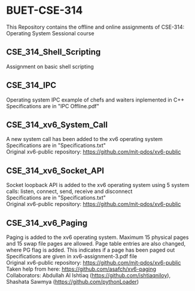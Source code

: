 # BUET-CSE-314
This Repository contains the offline and online assignments of CSE-314: Operating System Sessional course

## CSE_314_Shell_Scripting
Assignment on basic shell scripting

## CSE_314_IPC
Operating system IPC example of chefs and waiters inplemented in C++  
Specifications are in "IPC Offline.pdf" 

## CSE_314_xv6_System_Call
A new system call has been added to the xv6 operating system  
Specifications are in "Specifications.txt"  
Original xv6-public repository: https://github.com/mit-pdos/xv6-public  

## CSE_314_xv6_Socket_API
Socket loopback API is added to the xv6 operating system using 5 system calls: listen, connect, send, receive and disconnect  
Specifications are in "Specifications.txt"  
Original xv6-public repository: https://github.com/mit-pdos/xv6-public  

## CSE_314_xv6_Paging
Paging is added to the xv6 operating system. Maximum 15 physical pages and 15 swap file pages are allowed. Page table entries are also changed, where PG flag is added. This indicates if a page has been paged out  
Specifications are given in xv6-assignment-3.pdf file  
Original xv6-public repository: https://github.com/mit-pdos/xv6-public  
Taken help from here: https://github.com/asafch/xv6-paging  
Collaborators: Abdullah Al Ishtiaq (https://github.com/ishtiaqniloy), Shashata Sawmya (https://github.com/pythonLoader)

